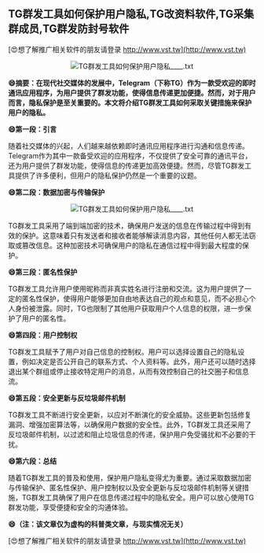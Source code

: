 ## **TG群发工具如何保护用户隐私,TG改资料软件,TG采集群成员,TG群发防封号软件**

[😍想了解推广相关软件的朋友请登录 http://www.vst.tw](http://www.vst.tw)

 <center><img src="https://vst.tw/MP4/tuiguang/png/5.png" alt="TG群发工具如何保护用户隐私____.txt"></center>

**😄摘要：在现代社交媒体的发展中，Telegram（下称TG）作为一款受欢迎的即时通讯应用程序，为用户提供了群发功能，使得信息传递更加便捷。然而，对于用户而言，隐私保护是至关重要的。本文将介绍TG群发工具如何采取关键措施来保护用户的隐私。**

**😄第一段：引言**

随着社交媒体的兴起，人们越来越依赖即时通讯应用程序进行沟通和信息传递。Telegram作为其中一款备受欢迎的应用程序，不仅提供了安全可靠的通讯平台，还为用户提供了群发功能，使得信息的传递更加高效便捷。然而，尽管TG群发工具提供了许多便利，但用户的隐私保护仍然是一个重要的议题。

**😄第二段：数据加密与传输保护**

 <center><img src="https://vst.tw/MP4/tuiguang/png/4.png" alt="TG群发工具如何保护用户隐私____.txt"></center>

TG群发工具采用了端到端加密的技术，确保用户发送的信息在传输过程中得到有效的保护。这意味着只有发送者和接收者能够解读消息内容，其他任何人都无法窃取或篡改信息。这种加密技术可确保用户的隐私在通信过程中得到最大程度的保护。

**😄第三段：匿名性保护**

TG群发工具允许用户使用昵称而非真实姓名进行注册和交流。这为用户提供了一定的匿名性保护，使得用户能够更加自由地表达自己的观点和意见，而不必担心个人身份被泄露。同时，TG也限制了其他用户获取用户个人信息的权限，进一步保护了用户的匿名性。

**😄第四段：用户控制权**

TG群发工具赋予了用户对自己信息的控制权。用户可以选择设置自己的隐私设置，例如决定是否公开自己的联系方式、个人资料等。此外，用户还可以随时选择退出某个群组或停止接收特定用户的消息，从而有效控制自己的社交圈子和信息流。

**😄第五段：安全更新与反垃圾邮件机制**

TG群发工具不断进行安全更新，以应对不断演化的安全威胁。这些更新包括修复漏洞、增强加密算法等，以确保用户数据的安全性。此外，TG群发工具还采用了反垃圾邮件机制，以过滤和阻止垃圾信息的传递，保护用户免受骚扰和不必要的干扰。

**😄第六段：总结**

随着TG群发工具的普及和使用，保护用户隐私变得尤为重要。通过采取数据加密与传输保护、匿名性保护、用户控制权以及安全更新与反垃圾邮件机制等关键措施，TG群发工具确保了用户在信息传递过程中的隐私安全。用户可以放心使用TG群发功能，享受便捷和安全的沟通体验。

**😄（注：该文章仅为虚构的科普类文章，与现实情况无关）**

[😍想了解推广相关软件的朋友请登录 http://www.vst.tw](http://www.vst.tw)



